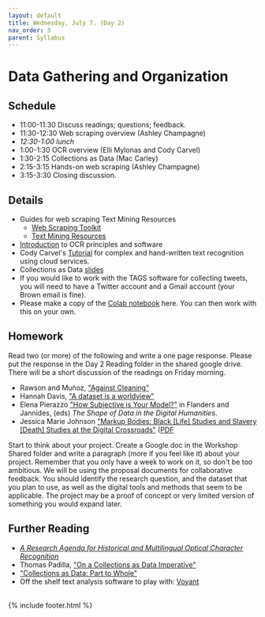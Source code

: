 ```yaml
---
layout: default
title: Wednesday, July 7. (Day 2)
nav_order: 3
parent: Syllabus
---
```

# Data Gathering and Organization

## Schedule

* 11:00-11:30 Discuss readings; questions; feedback.
* 11:30-12:30 Web scraping overview (Ashley Champagne)
* _12:30-1:00 lunch_
* 1:00-1:30 OCR overview (Elli Mylonas and Cody Carvel)
* 1:30-2:15 Collections as Data (Mac Carley)
* 2:15-3:15 Hands-on web scraping (Ashley Champagne)
* 3:15-3:30 Closing discussion.


## Details

* Guides for web scraping Text Mining Resources
   * [Web Scraping Toolkit](https://libguides.brown.edu/web-scrape)
   * [Text Mining Resources](https://libguides.brown.edu/text-mining)
* [Introduction](http://brown.edu/go/CDS-OCR) to OCR principles and software
* Cody Carvel's [Tutorial](https://ccarvel.github.io/ocr-htr-tutorial/) for complex and hand-written text recognition using cloud services.
* Collections as Data [slides](https://docs.google.com/presentation/d/1pda-P6wyFxWEpcal3IUERaAhU4-UdUiwvkBJ7-IOikc/edit?usp=sharing)
* If you would like to work with the TAGS software for collecting tweets, you will need to have a Twitter account and a Gmail account (your Brown email is fine).
* Please make a copy of the [Colab notebook](https://colab.research.google.com/drive/1DunwKqOQJCtPRl89HzyXq_A6scUkm2XC?usp=sharing) here. You can then work with this on your own.

## Homework

Read two (or more) of the following and write a one page response. Please put the response in the Day 2 Reading folder in the shared google drive. There will be a short discussion of the readings on Friday morning.

* Rawson and Muñoz, ["Against Cleaning"](https://dhdebates.gc.cuny.edu/read/untitled-f2acf72c-a469-49d8-be35-67f9ac1e3a60/section/07154de9-4903-428e-9c61-7a92a6f22e51)
* Hannah Davis, ["A dataset is a worldview"](https://towardsdatascience.com/a-dataset-is-a-worldview-5328216dd44d)
* Elena Pierazzo ["How Subjective is Your Model?"](https://search.library.brown.edu/catalog/b8986701) in Flanders and Jannides, (eds) _The Shape of Data in the Digital Humanities_.
*  Jessica Marie Johnson ["Markup Bodies: Black \[Life\] Studies and Slavery \[Death\] Studies at the Digital Crossroads"](https://read.dukeupress.edu/social-text/article-abstract/36/4%20(137)/57/137032/Markup-BodiesBlack-Life-Studies-and-Slavery-Death) ([PDF](https://drive.google.com/file/d/1m2WlzoGqtMOflBbd8ngYhdz35LjLHTCL/view?usp=sharing)

Start to think about your project. Create a Google doc in the Workshop Shared folder and write a paragraph (more if you feel like it) about your project. Remember that you only have a week to work on it, so don't be too ambitious. We will be using the proposal documents for collaborative feedback.  You should identify the research question, and the dataset that you plan to use, as well as the digital tools and methods that seem to be applicable. The project may be a proof of concept or very limited version of something you would expand later.

## Further Reading
* [_A Research Agenda for Historical and Multilingual Optical Character Recognition_](https://repository.library.northeastern.edu/collections/neu:cj82sz060)
* Thomas Padilla, ["On a Collections as Data Imperative"](https://digitalpreservation.gov/meetings/dcs16/tpadilla_OnaCollectionsasDataImperative_final.pdf)
* ["Collections as Data: Part to Whole"](https://collectionsasdata.github.io/part2whole/)
* Off the shelf text analysis software to play with: [Voyant](https://voyant-tools.org/)

<br/>
{% include footer.html %}
